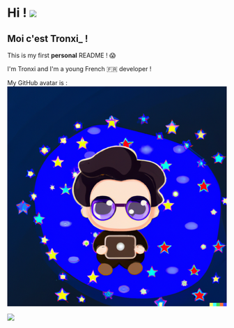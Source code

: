 # Hi ! <img src="https://media.giphy.com/media/Q7LHmoFwVP6Yc1swZs/giphy.gif" width="35px">

## Moi c'est Tronxi_ ! 

This is my first **personal** README ! :scream:

I'm Tronxi and I'm a young French 🇫🇷 developer !

My GitHub avatar is :
![Avatar](me.png)

![](https://komarev.com/ghpvc/?username=tronxi-alex&label=Vu+de+profile+👀)

<!--
**Tronxi-alex/Tronxi-alex** is a ✨ _special_ ✨ repository because its `README.md` (this file) appears on your GitHub profile.

Here are some ideas to get you started:

- 🔭 I’m currently working on ...
- 🌱 I’m currently learning ...
- 👯 I’m looking to collaborate on ...
- 🤔 I’m looking for help with ...
- 💬 Ask me about ...
- 📫 How to reach me: ...
- 😄 Pronouns: ...
- ⚡ Fun fact: ...
-->
